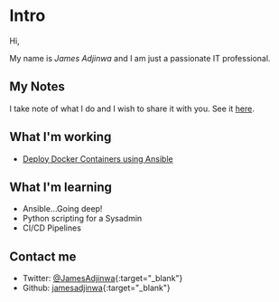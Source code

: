 # Intro

Hi,

My name is *James Adjinwa* and I am just a passionate IT professional.

## My Notes

I take note of what I do and I wish to share it with you. See it [here](notes/index).

## What I'm working

- [Deploy Docker Containers using Ansible](projects/ansible2docker)

## What I'm learning

- Ansible...Going deep!
- Python scripting for a Sysadmin
- CI/CD Pipelines

## Contact me

- Twitter: [@JamesAdjinwa](https://twitter.com/adjinwa){:target="_blank"}
- Github: [jamesadjinwa](https://github.com/jamesadjinwa){:target="_blank"}
